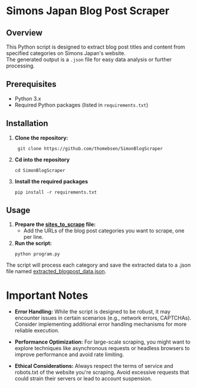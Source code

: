# Simons Japan Blog Post Scraper

## Overview

This Python script is designed to extract blog post titles and content from specified categories on Simons Japan's website.  
The generated output is a `.json` file for easy data analysis or further processing.

## Prerequisites

* Python 3.x
* Required Python packages (listed in `requirements.txt`)

## Installation

1. **Clone the repository:**
   ```
    git clone https://github.com/thomebsen/SimonBlogScraper
   ```
2. **Cd into the repository**
    ```
    cd SimonBlogScraper
    ```
3. **Install the required packages**
    ```
    pip install -r requirements.txt
    ```

## Usage
1. **Prepare the [sites_to_scrape](sites_to_scrape.csv) file:**
    * Add the URLs of the blog post categories you want to scrape, one per line.
2. **Run the script:**
    ```
    python program.py
    ```
The script will process each category and save the extracted data to a .json file named [extracted_blogpost_data.json](extracted_blogpost_data.json).

# Important Notes
* **Error Handling:** While the script is designed to be robust, it may encounter issues in certain scenarios (e.g., network errors, CAPTCHAs). Consider implementing additional error handling mechanisms for more reliable execution.

* **Performance Optimization:** For large-scale scraping, you might want to explore techniques like asynchronous requests or headless browsers to improve performance and avoid rate limiting.

* **Ethical Considerations:** Always respect the terms of service and robots.txt of the website you're scraping. Avoid excessive requests that could strain their servers or lead to account suspension.